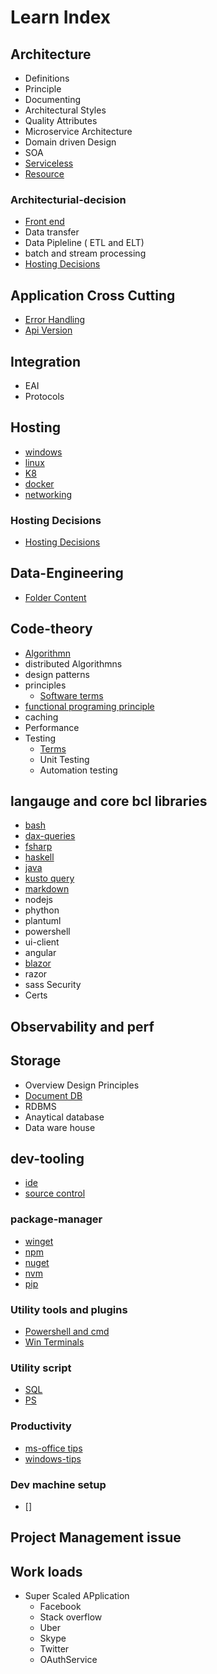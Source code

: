 # Learn Index

## Architecture

- Definitions
- Principle
- Documenting
- Architectural Styles
- Quality Attributes
- Microservice Architecture
- Domain driven Design
- SOA
- [Serviceless](architecture/serverless.md)
- [Resource](architecture/resouce.md)
  
 ### Architecturial-decision

- [Front end](front-end.md)
- Data transfer
- Data Pipleline ( ETL and ELT)
- batch and stream processing
- [Hosting Decisions](/hosting/Decision-Guide/hosting.md)

## Application Cross Cutting
- [Error Handling](/Application//Error-Handling.md)
- [Api Version](/Application/api-versioning.md)

## Integration

- EAI
- Protocols

## Hosting

- [windows](/hosting/windows/)
- [linux](/hosting/linux/)
- [K8](/hosting/kubernetes/)
- [docker](/hosting/docker)
- [networking](/hosting//networking/index.md)
  
### Hosting Decisions
 - [Hosting Decisions](/hosting/Decision-Guide/hosting.md)

## Data-Engineering
 - [Folder Content](/data-engineering/)

## Code-theory

- [Algorithmn](/code-theory/algorithm/Index.md)
- distributed Algorithmns
- design patterns
- principles
  - [Software terms](/code-theory/concepts/language-concepts.md)
- [functional programing principle](/code-theory/fp-priniple/index.md)
- caching
- Performance
- Testing
  - [Terms](/code-theory/testing/terms.md)
  - Unit Testing
  - Automation testing

## langauge and core bcl libraries

- [bash](/languages/bash)
- [dax-queries](/languages/dax-queries/)
- [fsharp](/languages/fsharp/)
- [haskell](/languages/haskell/)
- [java](/languages/java/)
- [kusto query](/languages/kusto%20query/)
- [markdown](/languages/markdown/)
- nodejs
- phython
- plantuml
- powershell
- ui-client
- angular
- [blazor](/languages/ui-client/blazor)
- razor
- sass
  Security
- Certs

## Observability and perf

## Storage

- Overview Design Principles
- [Document DB](/storage/docdb/Index.md)
- RDBMS
- Anaytical database
- Data ware house

## dev-tooling

- [ide](/dev-tooling/ide/)
- [source control](/dev-tooling/source-control/)

### package-manager

- [winget](/dev-tooling/package-manager/winget.md)
- [npm](/dev-tooling/package-manager/npm.md)
- [nuget](/dev-tooling/package-manager/nuget.md)
- [nvm](/dev-tooling/package-manager/nvm.md)
- [pip](/dev-tooling/package-manager/pip.md)

### Utility tools and plugins

- [Powershell and cmd](/dev-tooling/utitity-tools/ps-cmd-tools.md)
- [Win Terminals](/dev-tooling/utitity-tools/win-terminals.md)


### Utility script

- [SQL](/dev-tooling/utility-scripts/Sql/)
- [PS](/dev-tooling/utility-scripts//LocalPsScript/)

### Productivity

- [ms-office tips](/dev-tooling/productivity/ms-office-tips.md)
- [windows-tips](/dev-tooling/productivity/windows-tips.md)

### Dev machine setup
- []

## Project Management issue

## Work loads

- Super Scaled APplication
  - Facebook
  - Stack overflow
  - Uber
  - Skype
  - Twitter
  - OAuthService
